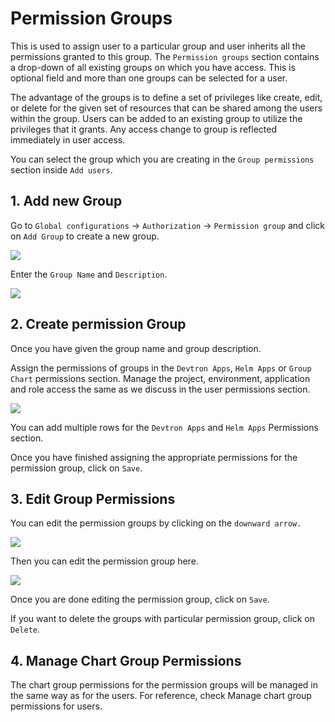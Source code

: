 # Permission Groups

This is used to assign user to a particular group and user inherits all the permissions granted to this group. The `Permission groups` section contains a drop-down of all existing groups on which you have access. This is optional field and more than one groups can be selected for a user.


The advantage of the groups is to define a set of privileges like create, edit, or delete for the given set of resources that can be shared among the users within the group. Users can be added to an existing group to utilize the privileges that it grants. Any access change to group is reflected immediately in user access.

You can select the group which you are creating in the `Group permissions` section inside `Add users`.

## 1. Add new Group

Go to `Global configurations` -> `Authorization` -> `Permission group` and click on `Add Group` to create a new group.

![](https://devtron-public-asset.s3.us-east-2.amazonaws.com/images/global-configurations/permission-group/permission-group-1.png)

Enter the `Group Name` and `Description`.

![](https://devtron-public-asset.s3.us-east-2.amazonaws.com/images/global-configurations/permission-group/permission-group-2.png)

## 2. Create permission Group

Once you have given the group name and group description.

Assign the permissions of groups in the `Devtron Apps`, `Helm Apps` or `Group Chart` permissions section. Manage the project, environment, application and role access the same as we discuss in the user permissions section.

![](https://devtron-public-asset.s3.us-east-2.amazonaws.com/images/global-configurations/permission-group/permission-group-3.png)

You can add multiple rows for the `Devtron Apps` and `Helm Apps` Permissions section.

Once you have finished assigning the appropriate permissions for the permission group, click on `Save`.

## 3. Edit Group Permissions

You can edit the permission groups by clicking on the `downward arrow.`

![](https://devtron-public-asset.s3.us-east-2.amazonaws.com/images/global-configurations/permission-group/permission-group-4.png)

Then you can edit the permission group here.

![](https://devtron-public-asset.s3.us-east-2.amazonaws.com/images/global-configurations/permission-group/permission-group-5.png)

Once you are done editing the permission group, click on `Save`.

If you want to delete the groups with particular permission group, click on `Delete`.

## 4. Manage Chart Group Permissions

The chart group permissions for the permission groups will be managed in the same way as for the users. For reference, check Manage chart group permissions for users.
